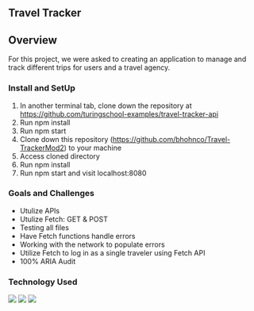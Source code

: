 
## Travel Tracker

## Overview

For this project, we were asked to creating an application to manage and track different trips for users and a travel agency.

### Install and SetUp
1. In another terminal tab, clone down the repository at https://github.com/turingschool-examples/travel-tracker-api
2. Run npm install
3. Run npm start
4. Clone down this repository (https://github.com/bhohnco/Travel-TrackerMod2) to your machine
5. Access cloned directory
6. Run npm install
7. Run npm start and visit localhost:8080

### Goals and Challenges 
* Utulize APIs
* Utulize Fetch: GET & POST 
* Testing all files
* Have Fetch functions handle errors
* Working with the network to populate errors
* Utilize Fetch to log in as a single traveler using Fetch API
* 100% ARIA Audit

### Technology Used
![](https://user-images.githubusercontent.com/71860165/116416056-40272500-a7f7-11eb-95b6-2e8770502849.png)
![](https://user-images.githubusercontent.com/71860165/116416068-43221580-a7f7-11eb-92d3-d7ccf90cd0a9.png)
![](https://user-images.githubusercontent.com/71860165/116416117-503f0480-a7f7-11eb-873a-37326551381c.png)
